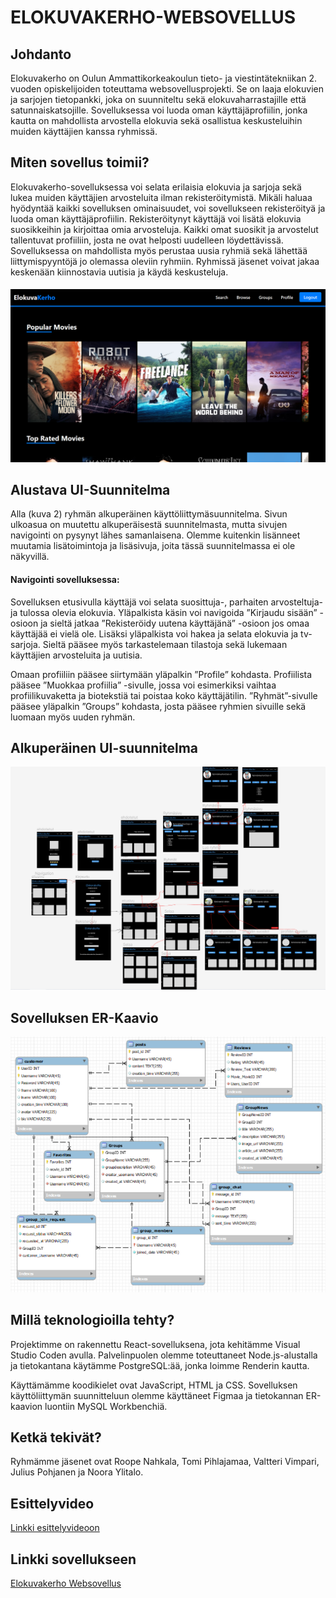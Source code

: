 # ELOKUVAKERHO-WEBSOVELLUS

## Johdanto

Elokuvakerho on Oulun Ammattikorkeakoulun tieto- ja viestintätekniikan 2. vuoden opiskelijoiden toteuttama websovellusprojekti. Se on laaja elokuvien ja sarjojen tietopankki, joka on suunniteltu sekä elokuvaharrastajille että satunnaiskatsojille. Sovelluksessa voi luoda oman käyttäjäprofiilin, jonka kautta on mahdollista arvostella elokuvia sekä osallistua keskusteluihin muiden käyttäjien kanssa ryhmissä.

## Miten sovellus toimii?

Elokuvakerho-sovelluksessa voi selata erilaisia elokuvia ja sarjoja sekä lukea muiden käyttäjien arvosteluita ilman rekisteröitymistä. Mikäli haluaa hyödyntää kaikki sovelluksen ominaisuudet, voi sovellukseen rekisteröityä ja luoda oman käyttäjäprofiilin. Rekisteröitynyt käyttäjä voi lisätä elokuvia suosikkeihin ja kirjoittaa omia arvosteluja. Kaikki omat suosikit ja arvostelut tallentuvat profiiliin, josta ne ovat helposti uudelleen löydettävissä. Sovelluksessa on mahdollista myös perustaa uusia ryhmiä sekä lähettää liittymispyyntöjä jo olemassa oleviin ryhmiin. Ryhmissä jäsenet voivat jakaa keskenään kiinnostavia uutisia ja käydä keskusteluja.

#### ![Kuva 1. Sovelluksen etusivu](kuvat/homepage.png)

## Alustava UI-Suunnitelma

Alla (kuva 2) ryhmän alkuperäinen käyttöliittymäsuunnitelma. Sivun ulkoasua on muutettu alkuperäisestä suunnitelmasta, mutta sivujen navigointi on pysynyt lähes samanlaisena. Olemme kuitenkin lisänneet muutamia lisätoimintoja ja lisäsivuja, joita tässä suunnitelmassa ei ole näkyvillä.  

#### Navigointi sovelluksessa: 

Sovelluksen etusivulla käyttäjä voi selata suosittuja-, parhaiten arvosteltuja- ja tulossa olevia elokuvia. Yläpalkista käsin voi navigoida ”Kirjaudu sisään” -osioon ja sieltä jatkaa ”Rekisteröidy uutena käyttäjänä” -osioon jos omaa käyttäjää ei vielä ole. Lisäksi yläpalkista voi hakea ja selata elokuvia ja tv-sarjoja. Sieltä pääsee myös tarkastelemaan tilastoja sekä lukemaan käyttäjien arvosteluita ja uutisia.  

Omaan profiiliin pääsee siirtymään yläpalkin ”Profile” kohdasta. Profiilista pääsee ”Muokkaa profiilia” -sivulle, jossa voi esimerkiksi vaihtaa profiilikuvaketta ja biotekstiä tai poistaa koko käyttäjätilin. ”Ryhmät”-sivulle pääsee yläpalkin ”Groups” kohdasta, josta pääsee ryhmien sivuille sekä luomaan myös uuden ryhmän.  

## Alkuperäinen UI-suunnitelma

![Kuva 2. Alkuperäinen UI-suunnitelma](kuvat/originalUI.png)

## Sovelluksen ER-Kaavio

![Kuva 3. Sovelluksen ER-kaavio](kuvat/erkaavio.png)

## Millä teknologioilla tehty?

Projektimme on rakennettu React-sovelluksena, jota kehitämme Visual Studio Coden avulla. Palvelinpuolen olemme toteuttaneet Node.js-alustalla ja tietokantana käytämme PostgreSQL:ää, jonka loimme Renderin kautta.

Käyttämämme koodikielet ovat JavaScript, HTML ja CSS. Sovelluksen käyttöliittymän suunnitteluun olemme käyttäneet Figmaa ja tietokannan ER-kaavion luontiin MySQL Workbenchiä.

## Ketkä tekivät?

Ryhmämme jäsenet ovat Roope Nahkala, Tomi Pihlajamaa, Valtteri Vimpari, Julius Pohjanen ja Noora Ylitalo.

## Esittelyvideo

[Linkki esittelyvideoon](link-to-video)

## Linkki sovellukseen

[Elokuvakerho Websovellus](https://elokuvakerho.onrender.com/)
